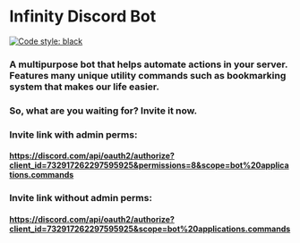 # Infinity Discord Bot
[![Code style: black](https://img.shields.io/badge/code%20style-black-000000.svg)](https://github.com/psf/black)

### A multipurpose bot that helps automate actions in your server. Features many unique utility commands such as bookmarking system that makes our life easier.

### So, what are you waiting for? Invite it now.

### Invite link with admin perms:
#### https://discord.com/api/oauth2/authorize?client_id=732917262297595925&permissions=8&scope=bot%20applications.commands

### Invite link without admin perms:
#### https://discord.com/api/oauth2/authorize?client_id=732917262297595925&scope=bot%20applications.commands
